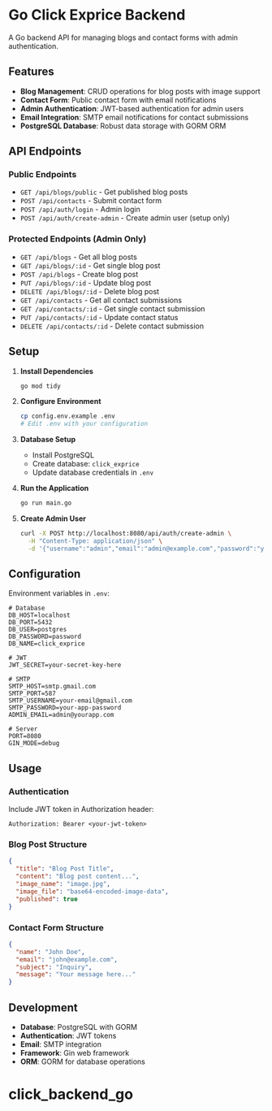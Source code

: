 # Go Click Exprice Backend

A Go backend API for managing blogs and contact forms with admin authentication.

## Features

- **Blog Management**: CRUD operations for blog posts with image support
- **Contact Form**: Public contact form with email notifications
- **Admin Authentication**: JWT-based authentication for admin users
- **Email Integration**: SMTP email notifications for contact submissions
- **PostgreSQL Database**: Robust data storage with GORM ORM

## API Endpoints

### Public Endpoints
- `GET /api/blogs/public` - Get published blog posts
- `POST /api/contacts` - Submit contact form
- `POST /api/auth/login` - Admin login
- `POST /api/auth/create-admin` - Create admin user (setup only)

### Protected Endpoints (Admin Only)
- `GET /api/blogs` - Get all blog posts
- `GET /api/blogs/:id` - Get single blog post
- `POST /api/blogs` - Create blog post
- `PUT /api/blogs/:id` - Update blog post
- `DELETE /api/blogs/:id` - Delete blog post
- `GET /api/contacts` - Get all contact submissions
- `GET /api/contacts/:id` - Get single contact submission
- `PUT /api/contacts/:id` - Update contact status
- `DELETE /api/contacts/:id` - Delete contact submission

## Setup

1. **Install Dependencies**
   ```bash
   go mod tidy
   ```

2. **Configure Environment**
   ```bash
   cp config.env.example .env
   # Edit .env with your configuration
   ```

3. **Database Setup**
   - Install PostgreSQL
   - Create database: `click_exprice`
   - Update database credentials in `.env`

4. **Run the Application**
   ```bash
   go run main.go
   ```

5. **Create Admin User**
   ```bash
   curl -X POST http://localhost:8080/api/auth/create-admin \
     -H "Content-Type: application/json" \
     -d '{"username":"admin","email":"admin@example.com","password":"yourpassword"}'
   ```

## Configuration

Environment variables in `.env`:

```env
# Database
DB_HOST=localhost
DB_PORT=5432
DB_USER=postgres
DB_PASSWORD=password
DB_NAME=click_exprice

# JWT
JWT_SECRET=your-secret-key-here

# SMTP
SMTP_HOST=smtp.gmail.com
SMTP_PORT=587
SMTP_USERNAME=your-email@gmail.com
SMTP_PASSWORD=your-app-password
ADMIN_EMAIL=admin@yourapp.com

# Server
PORT=8080
GIN_MODE=debug
```

## Usage

### Authentication
Include JWT token in Authorization header:
```
Authorization: Bearer <your-jwt-token>
```

### Blog Post Structure
```json
{
  "title": "Blog Post Title",
  "content": "Blog post content...",
  "image_name": "image.jpg",
  "image_file": "base64-encoded-image-data",
  "published": true
}
```

### Contact Form Structure
```json
{
  "name": "John Doe",
  "email": "john@example.com",
  "subject": "Inquiry",
  "message": "Your message here..."
}
```

## Development

- **Database**: PostgreSQL with GORM
- **Authentication**: JWT tokens
- **Email**: SMTP integration
- **Framework**: Gin web framework
- **ORM**: GORM for database operations
# click_backend_go
